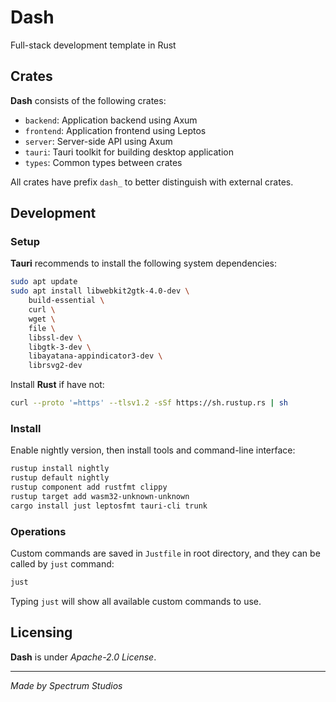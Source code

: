 # Dash

Full-stack development template in Rust

## Crates

**Dash** consists of the following crates:

- `backend`: Application backend using Axum
- `frontend`: Application frontend using Leptos
- `server`: Server-side API using Axum
- `tauri`: Tauri toolkit for building desktop application
- `types`: Common types between crates

All crates have prefix `dash_` to better distinguish with external crates.

## Development

### Setup

**Tauri** recommends to install the following system dependencies:

```sh
sudo apt update
sudo apt install libwebkit2gtk-4.0-dev \
    build-essential \
    curl \
    wget \
    file \
    libssl-dev \
    libgtk-3-dev \
    libayatana-appindicator3-dev \
    librsvg2-dev
```

Install **Rust** if have not:

```sh
curl --proto '=https' --tlsv1.2 -sSf https://sh.rustup.rs | sh
```

### Install

Enable nightly version, then install tools and command-line interface:

```sh
rustup install nightly
rustup default nightly
rustup component add rustfmt clippy
rustup target add wasm32-unknown-unknown
cargo install just leptosfmt tauri-cli trunk
```

### Operations

Custom commands are saved in `Justfile` in root directory, and they can be called by `just` command:

```sh
just
```

Typing `just` will show all available custom commands to use.

## Licensing

**Dash** is under _Apache-2.0 License_.

---

_Made by Spectrum Studios_
